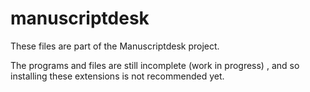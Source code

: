 # manuscriptdesk

These files are part of the Manuscriptdesk project.

The programs and files are still incomplete (work in progress) , and so installing these extensions is not recommended yet. 



